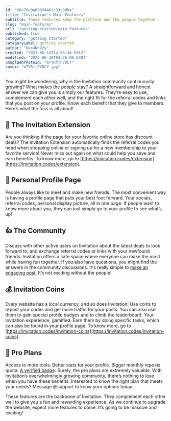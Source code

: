 ```yaml
---
id: "60c76e9a098f4402c33c0dbe"
title: "Invitation's Main Features"
subtitle: These features keep the platform and the people together.
slug: "main-features"
url: "/getting-started/main-features"
published: true
category: "getting started"
categoryLabel: getting started
author: "Owc4NhV2y"
created: "2021-06-14T14:58:34.591Z"
modified: "2022-06-30T04:36:06.638Z"
unsplashPhotoId: "mTYRfrFVDCY"
cover: "mTYRfrFVDCY.jpg"
---
```

You might be wondering, why is the Invitation community continuously growing? What makes the people stay? A straightforward and honest answer we can give you is simply our features. They’re easy to use, complement each other well, and the right fit for the referral codes and links that you post on your profile. Know each benefit that they give to members. Here’s what the fuss is all about!

## **📡 The Invitation Extension**

Are you thinking if the page for your favorite online store has discount deals? The Invitation Extension automatically finds the referral codes you need when shopping online or signing up for a new membership to your favorite service! Never miss out again on what could help you save and earn benefits. To know more, go to [https://invitation.codes/extension](https://invitation.codes/extension).

## **🤩 Personal Profile Page**

People always like to meet and make new friends. The most convenient way is having a profile page that puts your best foot forward. Your socials, referral codes, personal display picture, all in one page. If people want to know more about you, they can just simply go to your profile to see what’s up!

## **👍 The Community**

Discuss with other active users on Invitation about the latest deals to look forward to, and exchange referral codes or links with your newfound friends. Invitation offers a safe space where everyone can make the most while having fun together. If you also have questions, you might find the answers in the community discussions. It's really simple to [make an engaging post](https://next.invitation.codes/mag/how-to-make-an-engaging-post). It’s not exciting without the people!&nbsp;

## **💰 Invitation Coins**

Every website has a local currency, and so does Invitation! Use coins to repost your codes and get more traffic for your posts. You can also use them to gain special profile badges and to climb the leaderboard. Your Invitation experience, gamified. Earn them by doing specific tasks, which can also be found in your profile page. To know more, go to [https://invitation.codes/invitation-coins](https://invitation.codes/invitation-coins).

## **💎 Pro Plans**

Access to more tools. Better stats for your profile. Bigger monthly reposts quota. [A verified badge](https://next.invitation.codes/mag/verified-members). Surely, the pro plans are extremely valuable. With Invitation’s overwhelmingly growing community, there’s nothing to lose when you have these benefits. Interested to know the right plan that meets your needs? Message @support to know your options today.

These features are the backbone of Invitation. They complement each other well to give you a fun and rewarding experience. As we continue to upgrade the website, expect more features to come. It’s going to be massive and exciting!